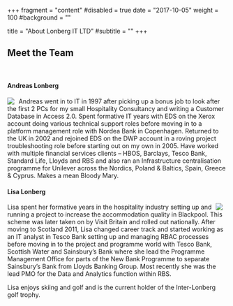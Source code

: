 +++
fragment = "content"
#disabled = true
date = "2017-10-05"
weight = 100
#background = ""

title = "About Lonberg IT LTD"
#subtitle = ""
+++

## Meet the Team
<br>

#### Andreas Lonberg
<img src="../images/al.jpg" style="float: left; margin-right: 10px;" />
Andreas went in to IT in 1997 after picking up a bonus job to look after the first 2 PCs for my small Hospitality Consultancy and writing a Customer Database in Access 2.0.
Spent formative IT years with EDS on the Xerox account doing various technical support roles before moving in to a platform management role with Nordea Bank in Copenhagen.  
Returned to the UK in 2002 and rejoined EDS on the DWP account in a roving project troubleshooting role before starting out on my own in 2005.  
Have worked with multiple financial services clients &#8211; HBOS, Barclays, Tesco Bank, Standard Life, Lloyds and RBS and also ran an Infrastructure centralisation programme for Unilever across the Nordics, Poland &amp; Baltics, Spain, Greece &amp; Cyprus.    
Makes a mean Bloody Mary.

#### Lisa Lonberg
<img src="../images/ll.jpg" style="float: right; margin-right: 10px;" />
Lisa spent her formative years in the hospitality industry setting up and running a project to increase the accommodation quality in Blackpool. This scheme was later taken on by Visit Britain and rolled out nationally.  
After moving to Scotland 2011, Lisa changed career track and started working as an IT analyst in Tesco Bank setting up and managing RBAC processes before moving in to the project and programme world with Tesco Bank, Scottish Water and Sainsbury&#8217;s Bank where she lead the Programme Management Office for parts of the New Bank Programme to separate Sainsbury&#8217;s Bank from Lloyds Banking Group.  Most recently she was the lead PMO for the Data and Analytics function within RBS.
  
Lisa enjoys skiing and golf and is the current holder of the Inter-Lonberg golf trophy.
